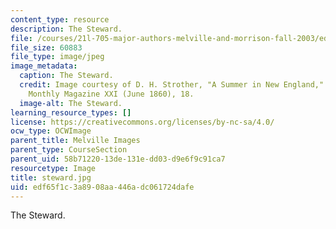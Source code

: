 ```yaml
---
content_type: resource
description: The Steward.
file: /courses/21l-705-major-authors-melville-and-morrison-fall-2003/edf65f1c3a8908aa446adc061724dafe_steward.jpg
file_size: 60883
file_type: image/jpeg
image_metadata:
  caption: The Steward.
  credit: Image courtesy of D. H. Strother, "A Summer in New England," in Harper's
    Monthly Magazine XXI (June 1860), 18.
  image-alt: The Steward.
learning_resource_types: []
license: https://creativecommons.org/licenses/by-nc-sa/4.0/
ocw_type: OCWImage
parent_title: Melville Images
parent_type: CourseSection
parent_uid: 58b71220-13de-131e-dd03-d9e6f9c91ca7
resourcetype: Image
title: steward.jpg
uid: edf65f1c-3a89-08aa-446a-dc061724dafe
---
```

The Steward.